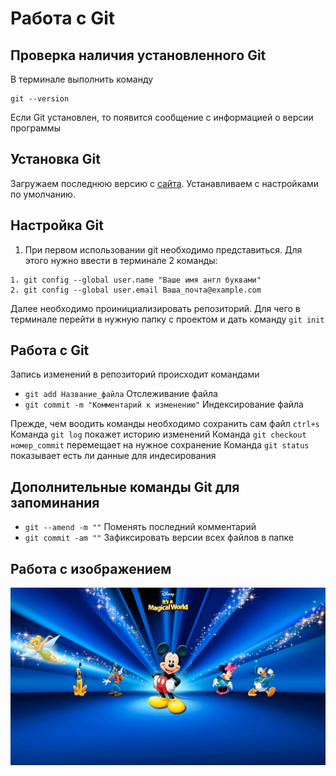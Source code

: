 # Работа с Git

## Проверка наличия установленного Git

В терминале выполнить команду 
```
git --version
```

Если Git установлен, то появится сообщение с информацией о версии программы

## Установка Git

Загружаем последнюю версию с [сайта](https://git-scm.com/book/ru/v2/%D0%92%D0%B2%D0%B5%D0%B4%D0%B5%D0%BD%D0%B8%D0%B5-%D0%A3%D1%81%D1%82%D0%B0%D0%BD%D0%BE%D0%B2%D0%BA%D0%B0-Git). Устанавливаем с настройками по умолчанию.

## Настройка Git

1. При первом использовании git необходимо представиться. Для этого нужно ввести в терминале 2 команды:

```
1. git config --global user.name "Ваше имя англ буквами"
2. git config --global user.email Ваша_почта@example.com
```
 Далее необходимо проинициализировать репозиторий. Для чего в терминале перейти в нужную папку с проектом и дать команду ```git init```
## Работа с Git

 Запись изменений в репозиторий происходит командами 
* ```git add Название_файла``` Отслеживание файла
* ```git commit -m "Комментарий к изменению"``` Индексирование файла

Прежде, чем воодить команды необходимо сохранить сам файл ```ctrl+s```
 Команда ```git log``` покажет историю изменений
 Команда ```git checkout номер_commit``` перемещает на нужное сохранение
 Команда ```git status``` показывает есть ли данные для индесирования

## Дополнительные команды Git для запоминания

* ```git --amend -m ""``` Поменять последний комментарий
* ```git commit -am ""``` Зафиксировать версии всех файлов в папке

## Работа с изображением
![Disney](iI5YCCAON.jpg)

